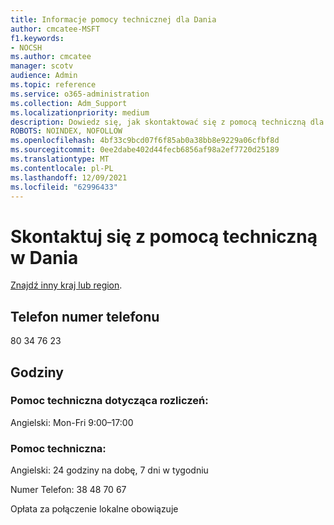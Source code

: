 ```yaml
---
title: Informacje pomocy technicznej dla Dania
author: cmcatee-MSFT
f1.keywords:
- NOCSH
ms.author: cmcatee
manager: scotv
audience: Admin
ms.topic: reference
ms.service: o365-administration
ms.collection: Adm_Support
ms.localizationpriority: medium
description: Dowiedz się, jak skontaktować się z pomocą techniczną dla swojego kraju lub regionu.
ROBOTS: NOINDEX, NOFOLLOW
ms.openlocfilehash: 4bf33c9bcd07f6f85ab0a38bb8e9229a06cfbf8d
ms.sourcegitcommit: 0ee2dabe402d44fecb6856af98a2ef7720d25189
ms.translationtype: MT
ms.contentlocale: pl-PL
ms.lasthandoff: 12/09/2021
ms.locfileid: "62996433"
---
```

# <a name="contact-support-for-denmark"></a>Skontaktuj się z pomocą techniczną w Dania

[Znajdź inny kraj lub region](../get-help-support.md).

## <a name="phone-number"></a>Telefon numer telefonu
80 34 76 23

## <a name="hours"></a>Godziny
### <a name="billing-support"></a>Pomoc techniczna dotycząca rozliczeń:

Angielski: Mon-Fri 9:00–17:00

### <a name="technical-support"></a>Pomoc techniczna:

Angielski: 24 godziny na dobę, 7 dni w tygodniu

Numer Telefon: 38 48 70 67

Opłata za połączenie lokalne obowiązuje
